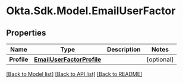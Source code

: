 # Okta.Sdk.Model.EmailUserFactor
## Properties

Name | Type | Description | Notes
------------ | ------------- | ------------- | -------------
**Profile** | [**EmailUserFactorProfile**](EmailUserFactorProfile.md) |  | [optional] 

[[Back to Model list]](../README.md#documentation-for-models) [[Back to API list]](../README.md#documentation-for-api-endpoints) [[Back to README]](../README.md)

